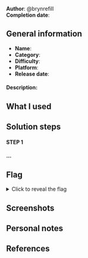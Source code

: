 **Author**: @brynrefill<br>
**Completion date**: <!-- YYYY-MM-DD format - according to ISO 8601 -->

## General information
- **Name**<!-- and CTF event name, if any -->:
- **Category**: <!-- rev/pwn/web/... -->
- **Difficulty**: <!-- easy/medium/hard/... -->
- **Platform**: <!-- HTB/THM/... -->
- **Release date**: <!-- YYYY-MM-DD format - according to ISO 8601 -->

#### Description:
> _<!-- brief description or overview of the challenge -->_

## What I used
<!-- list of files, techniques, tools and exploits -->

## Solution steps
#### STEP 1
<!-- ... -->
#### ...
<!-- ... for as many steps as necessary, explaining how the challenge was approached and solved -->

## Flag <!-- insert the flag only if it is allowed and if the related potential CTF event is not ongoing. If it is not the case, write "I can't share the flag" below -->
<details><summary>Click to reveal the flag</summary>

```
<flag>
```

</details>

## Screenshots
<!-- list of references to screenshots, if any. Otherwise, write "No screenshots" -->

## Personal notes
<!-- list of thoughts, lessons learned, suggestions on further readings, if any. Otherwise, write "No personal notes" -->

## References
<!-- list of articles, blog posts, resources, if any. Otherwise, write "No references" -->
